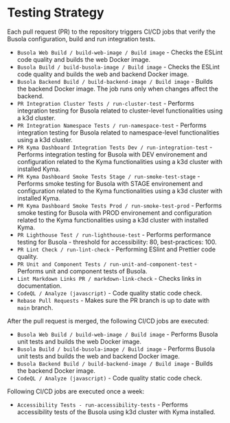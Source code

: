 # Testing Strategy

Each pull request (PR) to the repository triggers CI/CD jobs that verify the Busola configuration, build and run integration tests.

- `Busola Web Build / build-web-image / Build image` - Checks the ESLint code quality and builds the web Docker image.
- `Busola Build / build-busola-image / Build image` - Checks the ESLint code quality and builds the web and backend Docker image.
- `Busola Backend Build / build-backend-image / Build image` - Builds the backend Docker image. The job runs only when changes affect the backend.
- `PR Integration Cluster Tests / run-cluster-test` - Performs integration testing for Busola related to cluster-level functionalities using a k3d cluster.
- `PR Integration Namespace Tests / run-namespace-test` - Performs integration testing for Busola related to namespace-level functionalities using a k3d cluster.
- `PR Kyma Dashboard Integration Tests Dev / run-integration-test` - Performs integration testing for Busola with DEV environement and configuration related to the Kyma functionalities using a k3d cluster with installed Kyma.
- `PR Kyma Dashboard Smoke Tests Stage / run-smoke-test-stage` - Performs smoke testing for Busola with STAGE environement and configuration related to the Kyma functionalities using a k3d cluster with installed Kyma.
- `PR Kyma Dashboard Smoke Tests Prod / run-smoke-test-prod` - Performs smoke testing for Busola with PROD environement and configuration related to the Kyma functionalities using a k3d cluster with installed Kyma.
- `PR Lighthouse Test / run-lighthouse-test` - Performs performance testing for Busola - threshold for accessibility: 80, best-practices: 100.
- `PR Lint Check / run-lint-check` - Performing ESlint and Prettier code quality.
- `PR Unit and Component Tests / run-unit-and-component-test` - Performs unit and component tests of Busola.
- `Lint Markdown Links PR / markdown-link-check` - Checks links in documentation.
- `CodeQL / Analyze (javascript)` - Code quality static code check.
- `Rebase Pull Requests` - Makes sure the PR branch is up to date with `main` branch.

After the pull request is merged, the following CI/CD jobs are executed:

- `Busola Web Build / build-web-image / Build image` - Performs Busola unit tests and builds the web Docker image.
- `Busola Build / build-busola-image / Build image` - Performs Busola unit tests and builds the web and backend Docker image.
- `Busola Backend Build / build-backend-image / Build image` - Builds the backend Docker image.
- `CodeQL / Analyze (javascript)` - Code quality static code check.

Following CI/CD jobs are executed once a week:

- `Accessibility Tests - run-accessibility-tests` - Performs accessibility tests of the Busola using k3d cluster with Kyma installed.
